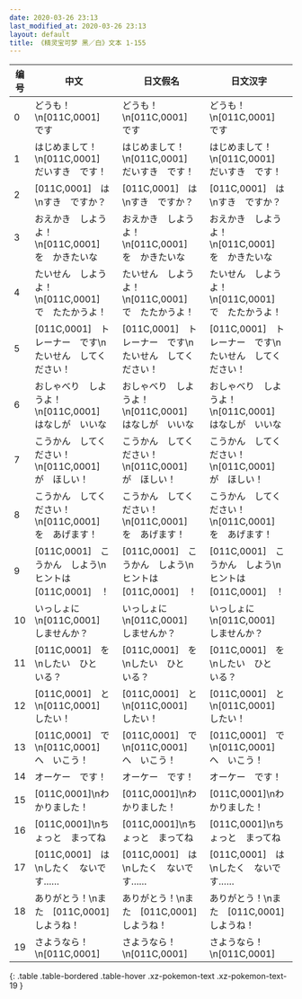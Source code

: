 ```yaml
---
date: 2020-03-26 23:13
last_modified_at: 2020-03-26 23:13
layout: default
title: 《精灵宝可梦 黑／白》文本 1-155
---
```

| 编号 | 中文 | 日文假名 | 日文汉字 |
| ---- | ---- | ---- | --- |
| 0 | どうも！\n[011C,0001]　です | どうも！\n[011C,0001]　です | どうも！\n[011C,0001]　です |
| 1 | はじめまして！\n[011C,0001]　だいすき　です！ | はじめまして！\n[011C,0001]　だいすき　です！ | はじめまして！\n[011C,0001]　だいすき　です！ |
| 2 | [011C,0001]　は\nすき　ですか？ | [011C,0001]　は\nすき　ですか？ | [011C,0001]　は\nすき　ですか？ |
| 3 | おえかき　しようよ！\n[011C,0001]　を　かきたいな | おえかき　しようよ！\n[011C,0001]　を　かきたいな | おえかき　しようよ！\n[011C,0001]　を　かきたいな |
| 4 | たいせん　しようよ！\n[011C,0001]　で　たたかうよ！ | たいせん　しようよ！\n[011C,0001]　で　たたかうよ！ | たいせん　しようよ！\n[011C,0001]　で　たたかうよ！ |
| 5 | [011C,0001]　トレーナー　です\nたいせん　してください！ | [011C,0001]　トレーナー　です\nたいせん　してください！ | [011C,0001]　トレーナー　です\nたいせん　してください！ |
| 6 | おしゃべり　しようよ！\n[011C,0001]　はなしが　いいな | おしゃべり　しようよ！\n[011C,0001]　はなしが　いいな | おしゃべり　しようよ！\n[011C,0001]　はなしが　いいな |
| 7 | こうかん　してください！\n[011C,0001]　が　ほしい！ | こうかん　してください！\n[011C,0001]　が　ほしい！ | こうかん　してください！\n[011C,0001]　が　ほしい！ |
| 8 | こうかん　してください！\n[011C,0001]　を　あげます！ | こうかん　してください！\n[011C,0001]　を　あげます！ | こうかん　してください！\n[011C,0001]　を　あげます！ |
| 9 | [011C,0001]　こうかん　しよう\nヒントは　[011C,0001]　！ | [011C,0001]　こうかん　しよう\nヒントは　[011C,0001]　！ | [011C,0001]　こうかん　しよう\nヒントは　[011C,0001]　！ |
| 10 | いっしょに\n[011C,0001]　しませんか？ | いっしょに\n[011C,0001]　しませんか？ | いっしょに\n[011C,0001]　しませんか？ |
| 11 | [011C,0001]　を　\nしたい　ひと　いる？ | [011C,0001]　を　\nしたい　ひと　いる？ | [011C,0001]　を　\nしたい　ひと　いる？ |
| 12 | [011C,0001]　と\n[011C,0001]　したい！ | [011C,0001]　と\n[011C,0001]　したい！ | [011C,0001]　と\n[011C,0001]　したい！ |
| 13 | [011C,0001]　で\n[011C,0001]　へ　いこう！ | [011C,0001]　で\n[011C,0001]　へ　いこう！ | [011C,0001]　で\n[011C,0001]　へ　いこう！ |
| 14 | オーケー　です！ | オーケー　です！ | オーケー　です！ |
| 15 | [011C,0001]\nわかりました！ | [011C,0001]\nわかりました！ | [011C,0001]\nわかりました！ |
| 16 | [011C,0001]\nちょっと　まってね | [011C,0001]\nちょっと　まってね | [011C,0001]\nちょっと　まってね |
| 17 | [011C,0001]　は\nしたく　ないです…… | [011C,0001]　は\nしたく　ないです…… | [011C,0001]　は\nしたく　ないです…… |
| 18 | ありがとう！\nまた　[011C,0001]　しようね！ | ありがとう！\nまた　[011C,0001]　しようね！ | ありがとう！\nまた　[011C,0001]　しようね！ |
| 19 | さようなら！\n[011C,0001] | さようなら！\n[011C,0001] | さようなら！\n[011C,0001] |
{: .table .table-bordered .table-hover .xz-pokemon-text .xz-pokemon-text-19 }